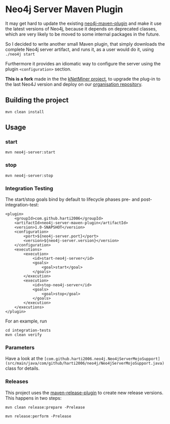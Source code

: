 # Neo4j Server Maven Plugin

It may get hard to update the existing [neo4j-maven-plugin](https://github.com/rherschke/neo4j-maven-plugin)
and make it use the latest versions of Neo4j, because it depends on deprecated classes, which are very
likely to be moved to some internal packages in the future.

So I decided to write another small Maven plugin, that simply downloads the complete Neo4j server artifact,
and runs it, as a user would do it, using `./neo4j start`

Furthermore it provides an idiomatic way to configure the server using the plugin `<configuration>` section.

**This is a fork** made in the the [kNetMiner project](http://knetminer.rothamsted.ac.uk/), to upgrade the 
plug-in to the last Neo4J version and deploy on our [organisation repository](http://ondex.rothamsted.ac.uk/nexus/index.html).

## Building the project

    mvn clean install

## Usage

### start

    mvn neo4j-server:start

### stop

    mvn neo4j-server:stop

### Integration Testing

The start/stop goals bind by default to lifecycle phases pre- and post-integration-test:

    <plugin>
        <groupId>com.github.harti2006</groupId>
        <artifactId>neo4j-server-maven-plugin</artifactId>
        <version>1.0-SNAPSHOT</version>
        <configuration>
            <port>${neo4j-server.port}</port>
            <version>${neo4j-server.version}</version>
        </configuration>
        <executions>
            <execution>
                <id>start-neo4j-server</id>
                <goals>
                    <goal>start</goal>
                </goals>
            </execution>
            <execution>
                <id>stop-neo4j-server</id>
                <goals>
                    <goal>stop</goal>
                </goals>
            </execution>
        </executions>
    </plugin>

For an example, run

    cd integration-tests
    mvn clean verify

### Parameters

Have a look at the `[com.github.harti2006.neo4j.Neo4jServerMojoSupport](src/main/java/com/github/harti2006/neo4j/Neo4jServerMojoSupport.java)` class for details.
 
### Releases

This project uses the [maven-release-plugin](http://maven.apache.org/maven-release/maven-release-plugin/) to
create new release versions. This happens in two steps:

    mvn clean release:prepare -Prelease

    mvn release:perform -Prelease
